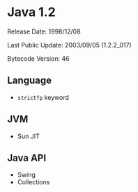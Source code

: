 # Java 1.2

Release Date: 1998/12/08

Last Public Update: 2003/09/05 (1.2.2_017)

Bytecode Version: 46

## Language

* `strictfp` keyword

## JVM

* Sun JIT

## Java API

* Swing
* Collections
